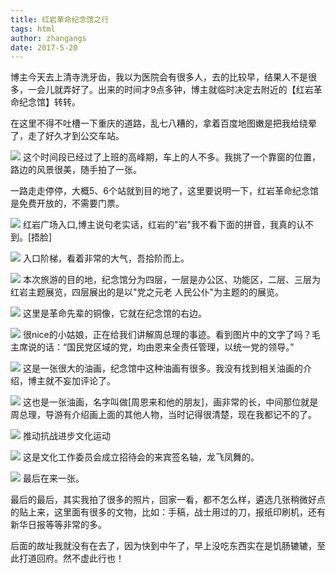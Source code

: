 ```yaml
---
title: 红岩革命纪念馆之行
tags: html
author: zhangangs
date: 2017-5-20
---
```

博主今天去上清寺洗牙齿，我以为医院会有很多人，去的比较早，结果人不是很多，一会儿就弄好了。出来的时间才9点多钟，博主就临时决定去附近的【红岩革命纪念馆】转转。

在这里不得不吐槽一下重庆的道路，乱七八糟的，拿着百度地图嫩是把我给绕晕了，走了好久才到公交车站。


![](/images/5-20/IMG_20170520_100206.jpg)
这个时间段已经过了上班的高峰期，车上的人不多。我挑了一个靠窗的位置，路边的风景很美，随手拍了一张。


一路走走停停，大概5、6个站就到目的地了，这里要说明一下，红岩革命纪念馆是免费开放的，不需要门票。

![](/images/5-20/IMG_20170520_101442.jpg)
红岩广场入口,博主说句老实话，红岩的"岩"我不看下面的拼音，我真的认不到。[捂脸]

![](/images/5-20/IMG_20170520_101457.jpg)
入口阶梯，看着非常的大气，吾拾阶而上。

![](/images/5-20/IMG_20170520_101913.jpg)
本次旅游的目的地，纪念馆分为四层，一层是办公区、功能区，二层、三层为红岩主题展览，四层展出的是以"党之元老 人民公仆"为主题的的展览。

![](/images/5-20/IMG_20170520_102029.jpg)
这里是革命先辈的铜像，它就在纪念馆的右边。

![](/images/5-20/IMG_20170520_102323.jpg)
很nice的小姑娘，正在给我们讲解周总理的事迹。看到图片中的文字了吗？毛主席说的话：“国民党区域的党，均由恩来全责任管理，以统一党的领导。”

![](/images/5-20/IMG_20170520_102719.jpg)
这是一张很大的油画，纪念馆中这种油画有很多。我没有找到相关油画的介绍，博主就不妄加评论了。

![](/images/5-20/IMG_20170520_103704.jpg)
这也是一张油画，名字叫做[周恩来和他的朋友]，画非常的长，中间那位就是周总理，导游有介绍画上面的其他人物，当时记得很清楚，现在我都记不的了。


![](/images/5-20/IMG_20170520_104517.jpg)
推动抗战进步文化运动

![](/images/5-20/IMG_20170520_104613.jpg)
这是文化工作委员会成立招待会的来宾签名轴，龙飞凤舞的。

![](/images/5-20/IMG_20170520_111806_HDR.jpg)
最后在来一张。

最后的最后，其实我拍了很多的照片，回家一看，都不怎么样，遴选几张稍微好点的贴上来，这里面有很多的文物，比如：手稿，战士用过的刀，报纸印刷机，还有新华日报等等非常的多。

后面的故址我就没有在去了，因为快到中午了，早上没吃东西实在是饥肠辘辘，至此打道回府。然不虚此行也！